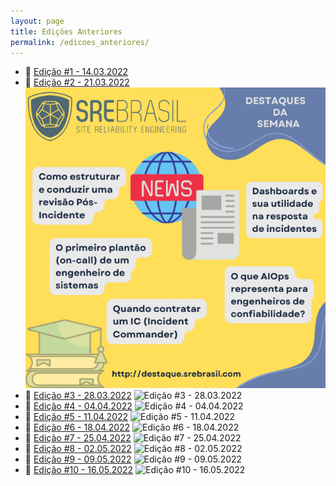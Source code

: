 ```yaml
---
layout: page
title: Edições Anteriores
permalink: /edicoes_anteriores/
---
```


- :newspaper: [Edição #1 - 14.03.2022](edicao1.md)
- :newspaper: [Edição #2 - 21.03.2022](edicao2.md)
  ![Edição #2 - 21.03.2022](/assets/SRE%20Brasil%20Noticias%202.png)
- :newspaper: [Edição #3 - 28.03.2022](edicao3.md)
  ![Edição #3 - 28.03.2022](/assets/SRE%20Brasil%20Notícias%203.png)
- :newspaper: [Edição #4 - 04.04.2022](edicao4.md)
  ![Edição #4 - 04.04.2022](/assets/SRE%20Brasil%20Notícias%204.png)
- :newspaper: [Edição #5 - 11.04.2022](edicao5.md)
  ![Edição #5 - 11.04.2022](/assets/SRE%20Brasil%20Notícias%205.png)
- :newspaper: [Edição #6 - 18.04.2022](edicao6.md)
  ![Edição #6 - 18.04.2022](/assets/SRE%20Brasil%20Notícias%206.png)
- :newspaper: [Edição #7 - 25.04.2022](edicao7.md)
  ![Edição #7 - 25.04.2022](/assets/SRE%20Brasil%20Not%C3%ADcias%207.png)
- :newspaper: [Edição #8 - 02.05.2022](edicao8.md)
  ![Edição #8 - 02.05.2022](/assets/SRE%20Brasil%20Not%C3%ADcias%208.png)
- :newspaper: [Edição #9 - 09.05.2022](edicao9.md)
  ![Edição #9 - 09.05.2022](/assets/SRE%20Brasil%20Not%C3%ADcias%209.png)
- :newspaper: [Edição #10 - 16.05.2022](/edicao10.md)
  ![Edição #10 - 16.05.2022](/assets/SRE%20Brasil%20Not%C3%ADcias%2010.png)